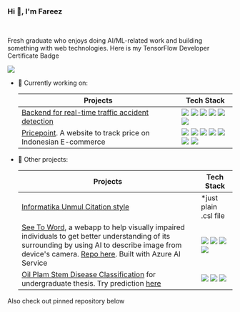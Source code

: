 ### Hi 👋, I'm Fareez

<br>

Fresh graduate who enjoys doing AI/ML-related work and building something with web technologies. Here is my TensorFlow Developer Certificate Badge

[![](https://api.accredible.com/v1/frontend/credential_website_embed_image/badge/85569553)](https://www.credential.net/2da6db1c-3874-469f-a7f0-dedeaff8d09a)

- 🌱 Currently working on:

  | Projects | Tech Stack |
  | --- | --- |
  | [Backend for real-time traffic accident detection](https://github.com/zeerafle/cctv-inference) | ![](https://img.shields.io/badge/Python-FFD43B?style=for-the-badge&logo=python&logoColor=blue) ![](https://img.shields.io/badge/Flask-000000?style=for-the-badge&logo=flask&logoColor=white) ![](https://img.shields.io/badge/OpenCV-27338e?style=for-the-badge&logo=OpenCV&logoColor=white) ![](https://img.shields.io/badge/TensorFlow-FF6F00?style=for-the-badge&logo=tensorflow&logoColor=white) ![](https://img.shields.io/badge/Amazon_AWS-FF9900?style=for-the-badge&logo=amazonaws&logoColor=white) ![](https://img.shields.io/badge/redis-%23DD0031.svg?&style=for-the-badge&logo=redis&logoColor=white) |
  | [Pricepoint](https://pricepoint.web.app). A website to track price on Indonesian E-commerce | ![](https://img.shields.io/badge/Vue%20js-35495E?style=for-the-badge&logo=vuedotjs&logoColor=4FC08D) ![](https://img.shields.io/badge/Tailwind_CSS-38B2AC?style=for-the-badge&logo=tailwind-css&logoColor=white) ![](https://img.shields.io/badge/Chart%20js-FF6384?style=for-the-badge&logo=chartdotjs&logoColor=white) ![](https://img.shields.io/badge/Vite-B73BFE?style=for-the-badge&logo=vite&logoColor=FFD62E) ![](https://img.shields.io/badge/firebase-ffca28?style=for-the-badge&logo=firebase&logoColor=black) ![](https://img.shields.io/badge/Scrapy-60A839?style=for-the-badge&logo=scrapy&logoColor=white) ![](https://img.shields.io/badge/Zyte-B02CCE?style=for-the-badge&logo=zyte&logoColor=white) |

- 📌 Other projects:

  | Projects | Tech Stack |
  | --- | --- |
  | [Informatika Unmul Citation style](https://github.com/zeerafle/if-citation-style) | *just plain .csl file |
  | [See To Word](seetoword.pages.dev), a webapp to help visually impaired individuals to get better understanding of its surrounding by using AI to describe image from device's camera. [Repo here](https://github.com/zeerafle/see-to-word). Built with Azure AI Service | ![](https://img.shields.io/badge/Vue%20js-35495E?style=for-the-badge&logo=vuedotjs&logoColor=4FC08D) ![](https://img.shields.io/badge/Vite-B73BFE?style=for-the-badge&logo=vite&logoColor=FFD62E) ![](https://img.shields.io/badge/Cloudflare%20Pages-F38020?style=for-the-badge&logo=Cloudflare%20Pages&logoColor=white) ![](https://img.shields.io/badge/microsoft%20azure-0089D6?style=for-the-badge&logo=microsoft-azure&logoColor=white) |
  | [Oil Plam Stem Disease Classification](https://github.com/zeerafle/oil-palm-stem) for undergraduate thesis. Try prediction [here](https://oil-palm-stem-prediction.fly.dev) | ![](https://img.shields.io/badge/Python-FFD43B?style=for-the-badge&logo=python&logoColor=blue) ![](https://img.shields.io/badge/scikit_learn-F7931E?style=for-the-badge&logo=scikit-learn&logoColor=white) ![](https://img.shields.io/badge/TensorFlow-FF6F00?style=for-the-badge&logo=tensorflow&logoColor=white)|

Also check out pinned repository below
